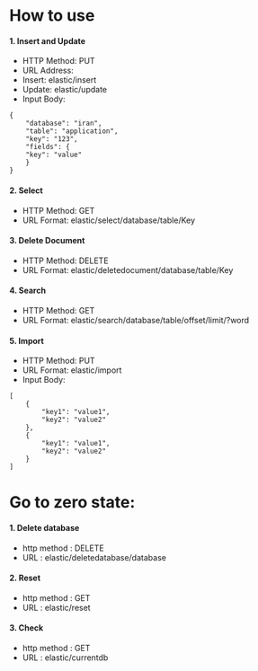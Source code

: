 # How to use
#### 1. Insert and Update
* HTTP Method: PUT
* URL Address:
* Insert: elastic/insert
* Update: elastic/update
* Input Body:
```
{
	"database": "iran",
	"table": "application",
	"key": "123",
	"fields": {
	"key": "value"
	}
}
```
#### 2. Select
* HTTP Method: GET
* URL Format: elastic/select/database/table/Key
#### 3. Delete Document
* HTTP Method: DELETE
* URL Format: elastic/deletedocument/database/table/Key
#### 4. Search
* HTTP Method: GET
* URL Format: elastic/search/database/table/offset/limit/?word
#### 5. Import
* HTTP Method: PUT
* URL Format: elastic/import
* Input Body:
```
[
	{
		"key1": "value1",
		"key2": "value2"
	},
	{
		"key1": "value1",
		"key2": "value2"
	}
]
```
# Go to zero state:
#### 1. Delete database
* http method : DELETE
* URL : elastic/deletedatabase/database
#### 2. Reset
* http method : GET
* URL : elastic/reset
#### 3. Check
* http method : GET
* URL : elastic/currentdb
